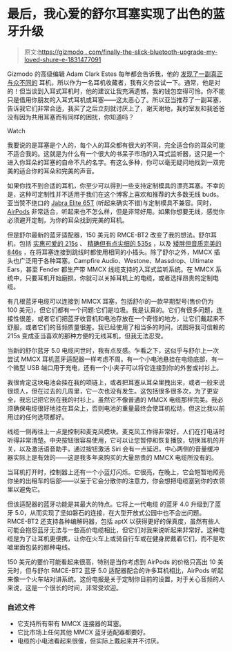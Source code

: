 # 最后，我心爱的舒尔耳塞实现了出色的蓝牙升级

> 原文:[https://gizmodo . com/finally-the-slick-bluetooth-upgrade-my-loved-shure-e-1831477091](https://gizmodo.com/finally-the-slick-bluetooth-upgrade-my-beloved-shure-e-1831477091)

Gizmodo 的高级编辑 Adam Clark Estes 每年都会告诉我，他的 [发现了一副真正与众不同的](https://gizmodo.com/the-best-wireless-headphones-you-can-buy-right-now-1830336665#_ga=2.238254917.49310993.1546382402-422248777.1525353160) 耳机，所以作为一名耳机收藏者，我有义务尝试一下。通常，他是对的！但当谈到入耳式耳机时，他的建议让我充满遗憾，我的钱包空得可怜。你不能只是借用你朋友的入耳式耳机或耳塞——这太恶心了。所以亚当推荐了一副耳塞，告诉我它们非常合适，我买了之后立刻就讨厌上了，谢天谢地，我的室友和我爸爸没有因为共用耳塞而有同样的困扰，你知道吗？

Watch

我要说的是耳塞是个人的，每个人的耳朵都有很大的不同，完全适合你的耳朵可能不适合我的。这就是为什么有一个很大的书呆子市场的入耳式监听器，这只是一个进入你耳朵的耳塞的自命不凡的名字。有这么多种，你可以毫无疑问地找到一双完美的适合你的耳朵和完美的声音。

如果你找不到合适的耳机，你至少可以得到一些支持定制模具的漂亮耳塞。不幸的是，这种可定制性并不适用于我们在这个博客上喜欢和推荐的大多数无线 buds。亚当赞不绝口的 [Jabra Elite 65T](https://gizmodo.com/im-amazed-by-how-much-i-love-these-earbuds-1827666243) (听起来确实不错)与定制模具不兼容。同时， [AirPods](https://gizmodo.com/the-best-way-to-upgrade-your-cheap-crappy-earbuds-1828219621) 非常适合，听起来也不怎么样，但是非常好用。如果你想要无线，感觉你必须避开定制，为你的耳朵找到完美的耳机。

但是舒尔最新的蓝牙适配器，150 美元的 RMCE-BT2 改变了我的想法。舒尔耳机，包括 [实惠可爱的 215s](http://www.shure.com/americas/products/earphones/se-earphones/se215-sound-isolating-earphones-hear-it-all) 、 [精确但有点尖细的 535s](http://www.shure.com/americas/products/earphones/se-earphones/se535-sound-isolating-earphones-2) ，以及 [矮胖但音质完美的 846s](http://www.shure.com/americas/products/earphones/se-earphones/se846-sound-isolating-earphones-state-of-the-art) ，在将耳塞连接到跳线时都使用相同的小插头。除了舒尔之外，MMCX 插头也广泛用于各种耳塞。Campfire Audio、Westone、Massdrop、Ultimate Ears，甚至 Fender 都生产带 MMCX 线缆支持的入耳式监听系统。在 MMCX 系统中，只要耳机开始磨损，你就可以关掉耳机上的电缆，或者选择昂贵的定制电缆。

有几根蓝牙电缆可以连接到 MMCX 耳塞，包括舒尔的一款早期型号(售价仍为 100 美元)，但它们都有一个问题:它们是垃圾。我是认真的。它们有很多问题，连接性很差，或者它们把蓝牙收音机和电池存放在一个奇怪的地方，让它们戴起来不舒服，或者它们的音频质量很差。我已经使用了相当多的时间，试图将我可信赖的 215s 变成亚当喜欢的那种方便的无线耳机，但我无法忍受。

当新的舒尔蓝牙 5.0 电缆问世时，我有点反感。乍看之下，这似乎与舒尔上一次尝试 MMCX 耳机蓝牙适配器一样考虑不周。有一个小电池悬挂在电缆底部，有一个微型 USB 端口用于充电，还有一个小夹子可以将它连接到你的外套或衬衫上。

我很肯定这块电池会挂在我的项链上，或者把耳塞从耳朵里拽出来，或者一般来说很烦人，但在过去的几周里，它一次也没有发生。这包括很多很多次，为了更安全，我忘记把它别在我的衬衫上。虽然它不像普通的 MMCX 电缆那样完美。我必须确保电缆很好地挂在耳朵上，否则电池的重量最终会使耳机松动，但这比我以前用过的任何选项都好。

线缆一侧再往上一点是控制和麦克风模块。麦克风工作得非常好，人们在打电话时听得非常清楚。中央按钮很容易使用，它可以让您暂停和恢复播放，切换耳机的开关，以及激活语音助手。通过按钮激活 Siri 会有一点延迟。中心两侧的音量缓冲器实际上是有效的——这是我多年来购买的大量昂贵的 MMCX 电缆所没有的。

当耳机打开时，控制器上还有一个小蓝灯闪烁。它很亮，在晚上，它会短暂地照亮你坐的出租车的后部——以至于它会分散你的注意力，你会想把电缆塞到你的衣领里以避免它。

但该适配器的蓝牙功能是其最大的特点。它将上一代电缆 的蓝牙 4.0 升级到了蓝牙 5.0，从而实现了坚如磐石的连接，在大型开放式公园中也不会出问题。RMCE-BT2 还支持各种编解码器，包括 aptX 以获得更好的保真度，虽然有些人可能会抱怨蓝牙无法与一些高价电缆相比，但它们对我来说听起来非常好。这种电缆是为了让耳机更便携，让你在火车上或骑自行车或在健身房戴着它们，而不是吹嘘里面包装的那种电线。

150 美元的要价可能看起来很高，特别是当你考虑到 AirPods 的价格只高出 10 美元时，但与舒尔 RMCE-BT2 蓝牙 5.0 适配器配合的许多耳机相比，AirPods 听起来像一个火车站对讲系统。这份电报是关于定制你目前的设置，对于关心音频的人来说，这是一个很长的时间，非常受欢迎。

### 自述文件

*   它支持所有带有 MMCX 连接器的耳塞。
*   它比市场上任何其他 MMCX 蓝牙适配器都要好。
*   电缆的小电池看起来很傻，但实际上戴起来并不讨厌。